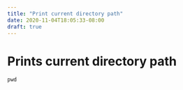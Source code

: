 ```yaml
---
title: "Print current directory path"
date: 2020-11-04T18:05:33-08:00
draft: true
---
```


# Prints current directory path

```
pwd
```

